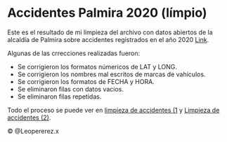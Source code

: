 # Accidentes Palmira 2020 (límpio)

Este es el resultado de mi limpieza del archivo con datos abiertos de la alcaldía de Palmira sobre accidentes registrados en el año 2020 [Link](https://www.datos.gov.co/Transporte/Accidentes-de-transito-Palmira-2020/mg8y-amuh/about_data).

Algunas de las crrecciones realizadas fueron:
- Se corrigieron los formatos númericos de LAT y LONG.
- Se corrigieron los nombres mal escritos de marcas de vahículos.
- Se corrigieron los formatos de FECHA y HORA.
- Se eliminaron filas con datos vacios.
- Se eliminaron filas repetidas.

Todo el proceso se puede ver en [limpieza de accidentes (1](https://www.kaggle.com/code/leonardoperezhurtado/limpieza-accidentes-palmira-1) y [Limpieza de accidentes (2)](https://www.kaggle.com/code/leonardoperezhurtado/limpieza-accidentes-palmira-2). 
 
&copy; @Leopererez.x
